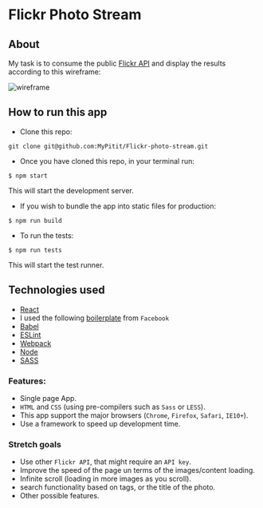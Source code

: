 # Flickr Photo Stream

## About
My task is to consume the public [Flickr API](https://api.flickr.com/services/feeds/photos_public.gne?format=json) and display the results according to this wireframe:

![wireframe](https://cloud.githubusercontent.com/assets/2573931/19109725/8969583a-8aee-11e6-8fda-593dc38b03c9.png)

## How to run this app
+ Clone this repo:
```
git clone git@github.com:MyPitit/Flickr-photo-stream.git
```

+ Once you have cloned this repo, in your terminal run:
```
$ npm start
```
This will start the development server.

+ If you wish to bundle the app into static files for production:
```
$ npm run build
```

+ To run the tests:
```
$ npm run tests
```
This will start the test runner.

## Technologies used
+ [React](https://facebook.github.io/react/)
+ I used the following [boilerplate](https://facebook.github.io/react/blog/2016/07/22/create-apps-with-no-configuration.html) from ```Facebook```
+ [Babel](https://babeljs.io/)
+ [ESLint](http://eslint.org/)
+ [Webpack](https://webpack.github.io/)
+ [Node](https://nodejs.org/)
+ [SASS](http://sass-lang.com/)

### Features:
+ Single page App.
+ ```HTML``` and ```CSS``` (using pre-compilers such as ```Sass``` or ```LESS```).
+ This app support the major browsers (```Chrome```, ```Firefox```, ```Safari```, ```IE10+```).
+ Use a framework to speed up development time.

### Stretch goals
+ Use other ```Flickr API```, that might require an ```API key```.
+ Improve the speed of the page un terms of the images/content loading.
+ Infinite scroll (loading in more images as you scroll).
+ search functionality based on tags, or the title of the photo.
+ Other possible features.
